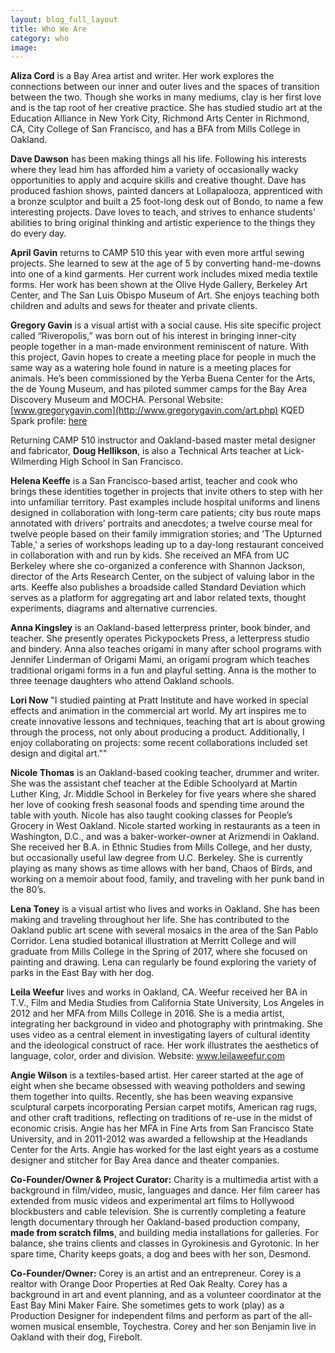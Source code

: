 ```yaml
---
layout: blog_full_layout
title: Who We Are
category: who
image: 
---
```


**Aliza Cord** is a Bay Area artist and writer. Her work explores the connections between our inner and outer lives and the spaces of transition between the two. Though she works in many mediums, clay is her first love and is the tap root of her creative practice. She has studied studio art at the Education Alliance in New York City, Richmond Arts Center in Richmond, CA, City College of San Francisco, and has a BFA from Mills College in Oakland.

**Dave Dawson** has been making things all his life. Following his interests where they lead him has afforded him a variety of occasionally wacky opportunities to apply and acquire skills and creative thought. Dave has produced fashion shows, painted dancers at Lollapalooza, apprenticed with a bronze sculptor and built a 25 foot-long desk out of Bondo, to name a few interesting projects. Dave loves to teach, and strives to enhance students’ abilities to bring original thinking and artistic experience to the things they do every day.

**April Gavin** returns to CAMP 510 this year with even more artful sewing projects.  She learned to sew at the age of 5 by converting hand-me-downs into one of a kind garments. Her current work includes mixed media textile forms.  Her work has been shown at the Olive Hyde Gallery, Berkeley Art Center, and The San Luis Obispo Museum of Art. She enjoys teaching both children and adults and sews for theater and private clients.  

**Gregory Gavin** is a visual artist with a social cause. His site specific project called “Riveropolis,” was born out of his interest in bringing inner-city people together in a man-made environment reminiscent of nature. With this project, Gavin hopes to create a meeting place for people in much the same way as a watering hole found in nature is a meeting places for animals. He’s been commissioned by the Yerba Buena Center for the Arts, the de Young Museum, and has piloted summer camps for the Bay Area Discovery Museum and MOCHA.
Personal Website: [www.gregorygavin.com](http://www.gregorygavin.com/art.php)
KQED Spark profile: [here](http://ww2.kqed.org/spark/gregory-gavin/)

Returning CAMP 510 instructor and Oakland-based master metal designer and fabricator, **Doug Hellikson**, is also a Technical Arts teacher at Lick-Wilmerding High School in San Francisco.

**Helena Keeffe** is a San Francisco-based artist, teacher and cook who brings these identities together in projects that invite others to step with her into unfamiliar territory. Past examples include hospital uniforms and linens designed in collaboration with long-term care patients; city bus route maps annotated with drivers’ portraits and anecdotes; a twelve course meal for twelve people based on their family immigration stories; and 'The Upturned Table,' a series of workshops leading up to a day-long restaurant conceived in collaboration with and run by kids. She received an MFA from UC Berkeley where she co-organized a conference with Shannon Jackson, director of the Arts Research Center, on the subject of valuing labor in the arts. Keeffe also publishes a broadside called Standard Deviation which serves as a platform for aggregating art and labor related texts, thought experiments, diagrams and alternative currencies.

**Anna Kingsley** is an Oakland-based letterpress printer, book binder, and teacher. She presently operates Pickypockets Press, a letterpress studio and bindery. Anna also teaches origami in many after school programs with Jennifer Linderman of Origami Mami, an origami program which teaches traditional origami forms in a fun and playful setting.
Anna is the mother to three teenage daughters who attend Oakland schools.

**Lori Now** "I studied painting at Pratt Institute and have worked in special effects and animation in the commercial art world.  My art inspires me to create innovative lessons and techniques, teaching that art is about growing through the process, not only about producing a product. Additionally, I enjoy collaborating on projects: some recent collaborations included set design and digital art.""

**Nicole Thomas** is an Oakland-based cooking teacher, drummer and writer. She was the assistant chef teacher at the Edible Schoolyard at Martin Luther King, Jr. Middle School in Berkeley for five years where she shared her love of cooking fresh seasonal foods and spending time around the table with youth. Nicole has also taught cooking classes for People’s Grocery in West Oakland. Nicole started working in restaurants as a teen in Washington, D.C., and was a baker-worker-owner at Arizmendi in Oakland. She received her B.A. in Ethnic Studies from Mills College, and her dusty, but occasionally useful law degree from U.C. Berkeley. She is currently playing as many shows as time allows with her band, Chaos of Birds, and working on a memoir about food, family, and traveling with her punk band in the 80’s.

**Lena Toney** is a visual artist who lives and works in Oakland. She has been making and traveling throughout her life. She has contributed to the Oakland public art scene with several mosaics in the area of the San Pablo Corridor. Lena studied botanical illustration at Merritt College and will graduate from Mills College in the Spring of 2017, where she focused on painting and drawing. Lena can regularly be found exploring the variety of parks in the East Bay with her dog.

**Leila Weefur** lives and works in Oakland, CA. Weefur received her BA in T.V., Film and Media Studies from California State University, Los Angeles in 2012 and her MFA from Mills College in 2016. She is a media artist, integrating her background in video and photography with printmaking. She uses video as a central element in investigating layers of cultural identity and the ideological construct of race. Her work illustrates the aesthetics of language, color, order and division.
Website: www.leilaweefur.com

**Angie Wilson** is a textiles-based artist. Her career started at the age of eight when she became obsessed with weaving potholders and sewing them together into quilts. Recently, she has been weaving expansive sculptural carpets incorporating Persian carpet motifs, American rag rugs, and other craft traditions, reflecting on traditions of re-use in the midst of economic crisis. Angie has her MFA in Fine Arts from San Francisco State University, and in 2011-2012 was awarded a fellowship at the Headlands Center for the Arts. Angie has worked for the last eight years as a costume designer and stitcher for Bay Area dance and theater companies.

**Co-Founder/Owner & Project Curator:** Charity is a multimedia artist with a background in film/video, music, languages and dance. Her film career has extended from music videos and experimental art films to Hollywood blockbusters and cable television. She is currently completing a feature length documentary through her Oakland-based production company, __made from scratch films__, and building media installations for galleries. For balance, she trains clients and classes in Gyrokinesis and Gyrotonic. In her spare time, Charity keeps goats, a dog and bees with her son, Desmond.

**Co-Founder/Owner:** Corey is an artist and an entrepreneur. Corey is a realtor with Orange Door Properties at Red Oak Realty. Corey has a background in art and event planning, and as a volunteer coordinator at the East Bay Mini Maker Faire. She sometimes gets to work (play) as a Production Designer for independent films and perform as part of the all-women musical ensemble, Toychestra. Corey and her son Benjamin live in Oakland with their dog, Firebolt.